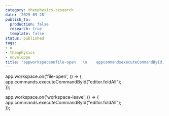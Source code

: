 ```yaml
---
category: theophysics-research
date: '2025-09-28'
publish_to:
  production: false
  research: true
  template: false
status: published
tags:
- o
- theophysics
- enveloppe
title: "appworkspaceonfile-open   \n    appcommandsexecuteCommandById..."
---
```

   
app.workspace.on('file-open', () => {   
    app.commands.executeCommandById("editor.foldAll");   
});   
   
app.workspace.on('workspace-leave', () => {   
    app.commands.executeCommandById("editor.foldAll");   
});